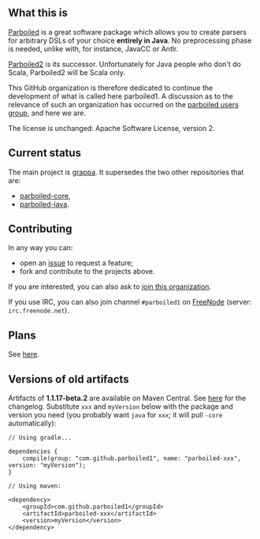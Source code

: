 ## What this is

[Parboiled](https://github.com/sirthias/parboiled) is a great software package which allows you to
create parsers for arbitrary DSLs of your choice **entirely in Java**. No preprocessing phase is
needed, unlike with, for instance, JavaCC or Antlr.

[Parboiled2](https://github.com/sirthias/parboiled2) is its successor. Unfortunately for Java people
who don't do Scala, Parboiled2 will be Scala only.

This GitHub organization is therefore dedicated to continue the development of
what is called here parboiled1. A discussion as to the relevance of such an
organization has occurred on the [parboiled users
group](http://users.parboiled.org/Parboiled-quot-1-quot-status-as-of-today-Possibility-of-a-fork-td4024289.html),
and here we are.

The license is unchanged: Apache Software License, version 2.

## Current status

The main project is [grappa](https://github.com/fge/grappa). It supersedes the two other
repositories that are:

* [parboiled-core](https://github.com/parboiled1/parboiled-core),
* [parboiled-java](https://github.com/parboiled1/parboiled-java).


## Contributing

In any way you can:

* open an [issue](https://github.com/parboiled1/project-info/issues) to request a feature;
* fork and contribute to the projects above.

If you are interested, you can also ask to [join this organization](https://github.com/parboiled1).

If you use IRC, you can also join channel `#parboiled1` on [FreeNode](http://freenode.net) (server:
`irc.freenode.net`).

## Plans

See [here](https://github.com/parboiled1/project-info/wiki/Future-plans).

## Versions of old artifacts

Artifacts of **1.1.17-beta.2** are available on Maven Central. See
[here](https://github.com/parboiled1/project-info/wiki/ChangeLog) for the
changelog. Substitute `xxx` and `myVersion` below with the package and version
you need (you probably want `java` for `xxx`; it will pull `-core`
automatically):

```
// Using gradle...

dependencies {
    compile(group: "com.github.parboiled1", name: "parboiled-xxx", version: "myVersion");
}

// Using maven:

<dependency>
    <groupId>com.github.parboiled1</groupId>
    <artifactId>parboiled-xxx</artifactId>
    <version>myVersion</version>
</dependency>
```

